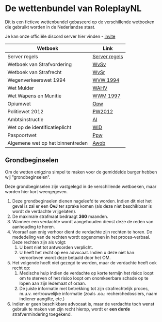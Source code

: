 # De wettenbundel van RoleplayNL
Dit is een fictieve wettenbundel gebaseerd op de verschillende wetboeken die gebruikt worden in de Nederlandse staat.

Je kan onze officiële discord server hier vinden - [invite](https://discord.gg/a4VtnuY4dJ)

| Wetboek                          | Link                                        |
|----------------------------------|---------------------------------------------|
| Server regels                    | [Server regels](server-regels.md)           |
| Wetboek van Strafvordering       | [WvSv](wetboek-van-strafvordering.md)       |
| Wetboek van Strafrecht           | [WvSr](wetboek-van-strafrecht.md)           |
| Wegenverkeerswet 1994            | [WVW 1994](wegenverkeerswet-1994.md)        |
| Wet Mulder                       | [WAHV](wet-mulder.md)                       |
| Wet Wapens en Munitie            | [WWM 1997](wet-wapens-en-munitie.md)        |
| Opiumwet                         | [Opw](opiumwet.md)                          |
| Politiewet 2012                  | [PW2012](politiewet-2012.md)                |
| Ambtsinstructie                  | [AI](ambtsinstructie.md)                    |
| Wet op de identificatieplicht    | [WID](wet-op-de-identificatieplicht.md)     |
| Paspoortwet                      | [Ppw](paspoortwet.md)                       |
| Algemene wet op het binnentreden | [Awob](algemene-wet-op-het-binnentreden.md) |

## Grondbeginselen
Om de wetten enigzins simpel te maken voor de gemiddelde burger hebben wij "grondbeginselen".

Deze grondbeginselen zijn vastgelegd in de verschillende wetboeken, maar worden hier kort weergegeven.

1. Deze grondbeginselen dienen nageleefd te worden. Indien dit niet het geval is zal er een **OvJ** ter sprake komen (als deze niet beschikbaar is wordt de verdachte vrijgelaten).
2. De maximale strafmaat bedraagt **360** maanden.
3. Wanneer een verdachte wordt aangehouden dienst deze de reden van aanhouding te horen.
4. Vooraaf aan enig verhoor dient de verdachte zijn rechten te horen. De mededeling van de rechten wordt opgenomen in het proces-verbaal. Deze rechten zijn als volgt:
    1. U bent niet tot antwoorden verplicht.
    2. U heeft het recht op een advocaat. Indien u deze niet kan veroorloven wordt deze betaald door het OM.
5. Het volgende hoeft niet gezegd te worden, maar de verdachte heeft ook recht op:
    1. Medische hulp indien de verdachte op korte termijn het risico loopt om te sterven of het risico loopt om onomkeerbare schade op te lopen aan zijn ledemaat of oraan.
    2. De juiste informatie met betrekking tot zijn strafrechtelijk proces, m.u.v. vertrouwelijke informatie (zoals .oa.: recherchedossiers, naam indiener aangifte, etc.)
6. Indien er geen beschikbare advocaat is, maar de verdachte toch wenst gebruik te maken van zijn recht hierop, wordt er **een derde** strafvermindering toegekend.